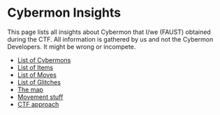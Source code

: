 # Cybermon Insights

This page lists all insights about Cybermon that I/we (FAUST) obtained during the CTF.
All information is gathered by us and not the Cybermon Developers. It might be wrong or incompete.

- [List of Cybermons](cybermons)
- [List of Items](items)
- [List of Moves](moves)
- [List of Glitches](glitch)
- [The map](map)
- [Movement stuff](movement)
- [CTF approach](FAUST)
